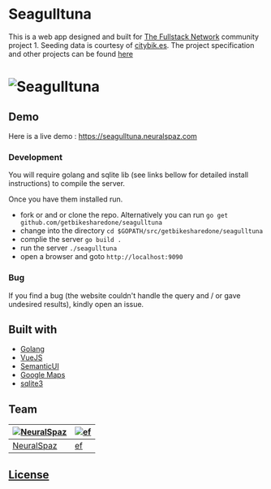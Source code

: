 # Seagulltuna

This is a web app designed and built for [The Fullstack Network](https://fullstack.network) community project 1. Seeding data is courtesy of [citybik.es](https://citybik.es). The project specification and other projects can be found [here](https://github.com/fullstack-network/group-project-contest-1)

# ![Seagulltuna](https://seagulltuna.neuralspaz.com/demo.jpg)

## Demo
Here is a live demo :  https://seagulltuna.neuralspaz.com

### Development
You will require golang and sqlite lib (see links bellow for detailed install instructions) to compile the server.

Once you have them installed run.
- fork or and or clone the repo. Alternatively you can run `go get github.com/getbikesharedone/seagulltuna`
- change into the directory `cd $GOPATH/src/getbikesharedone/seagulltuna`
- complie the server `go build .`
- run the server `./seagulltuna `
- open a browser and goto `http://localhost:9090`

### Bug

If you find a bug (the website couldn't handle the query and / or gave undesired results), kindly open an issue.


## Built with 

- [Golang](https://golang.org)
- [VueJS](https://vuejs.org)
- [SemanticUI](https://semantic-ui.com)
- [Google Maps](https://developers.google.com/maps/documentation/javascript/)
- [sqlite3](https://www.sqlite.org)


## Team

[![NeuralSpaz](https://avatars.githubusercontent.com/neuralspaz?v=4&s=200)](https://github.com/NeuralSpaz)  | [![ef](https://avatars.githubusercontent.com/eugenefedoto?v=4&s=200)](https://github.com/eugenefedoto)
---|---
[NeuralSpaz ](https://github.com/NeuralSpaz) |[ef](https://github.com/eugenefedoto)

## [License](https://github.com/getbikesharedone/seagulltuna/blob/master/LICENSE)


<!-- #### API Usage
TODO FORMATTING 
Request GET : /api/network
Response:
[
    {
        "id": 1,
        "company": "Bike U Sp. z o.o.",
        "name": "BBBike",
        "city": "Bielsko-Biała",
        "country": "PL",
        "lat": 49.8225,
        "lng": 19.044444,
        "hspan": 3180,
        "vspan": 5065,
        "clat": 49.807528,
        "clng": 19.035092
    },
    {
        "id": 2,
        "company": "PBSC",
        "name": "Bixi",
        "city": "Montreal, QC",
        "country": "CA",
        "lat": 45.5086699,
        "lng": -73.55399249999999,
        "hspan": 13681,
        "vspan": 16903,
        "clat": 45.5067486901045,
        "clng": -73.58285039663349
    },
    ...
]

GET : /api/network/{id}
Response:
{
    "id": 170,
    "company": "Domoblue",
    "name": "Onroll",
    "city": "Las Palmas de Gran Canaria",
    "country": "ES",
    "lat": 28.124302,
    "lng": -15.425994,
    "hspan": 3541,
    "vspan": 6552,
    "clat": 28.120575000000002,
    "clng": -15.4308645,
    "stations": [
        {
            "id": 5368,
            "name": "Ciudad Deportiva de Gran Canaria",
            "empty": 0,
            "free": 0,
            "safe": false,
            "open": false,
            "time": "2017-10-07T04:23:54.788319051Z",
            "lat": 28.09111,
            "lng": -15.41478
        },
        {
            "id": 5369,
            "name": "Ayuntamiento de las Palmas de Gran Canaria",
            "empty": 11,
            "free": 0,
            "safe": true,
            "open": true,
            "time": "2017-10-07T03:24:51.911947478Z",
            "lat": 28.124643,
            "lng": -15.428421
        },
        ...
    ]
}



GET : /api/station/{id}
Response:
{
    "id": 5378,
    "name": "Plaza Ingeniero Manuel Becerra",
    "empty": 11,
    "free": 0,
    "safe": true,
    "open": true,
    "time": "2017-10-07T03:24:51.912671225Z",
    "lat": 28.15004,
    "lng": -15.422013
}


POST : /api/station/{id}
{
    "id": 5369,
    "empty": 0,
    "free": 0,
    "safe": false,
    "open": false,
}
Response:
{
    "id": 5369,
    "name": "Ayuntamiento de las Palmas de Gran Canaria",
    "empty": 0,
    "free": 0,
    "safe": false,
    "open": false,
    "time": "2017-10-07T04:29:28.805066403Z",
    "lat": 28.124643,
    "lng": -15.428421
}
POST : /api/station/{id}/review
{
    "stationuid": 5369,
    "user": "Bob",
    "body": "Bob likes this sunny bike rental station",
    "rating": 4
}
Response:
{
    "id": 3,
    "stationuid": 5369,
    "user": "Bob",
    "time": "2017-10-07T04:30:03.065759205Z",
    "body": "Bob likes this sunny bike rental station",
    "rating": 4
}


PUT : /api/review/{id}
{
    "id":3,
    "stationuid": 5369,
    "body": "Bob likes this sunny bike rental station less",
    "rating": 3
}
Response
{
    "id": 3,
    "stationuid": 5369,
    "user": "Bob",
    "time": "2017-10-07T04:31:03.065759205Z",
    "body": "Bob likes this sunny bike rental station less",
    "rating": 3
} -->
